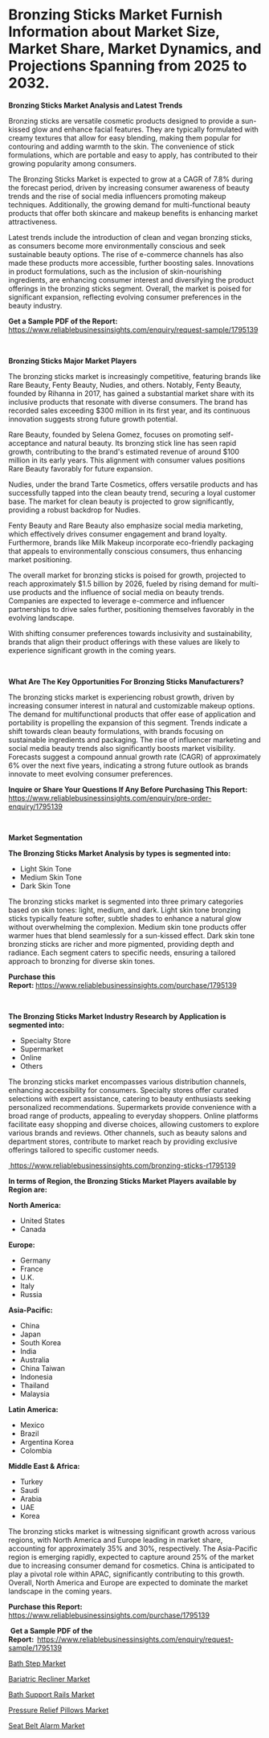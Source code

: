 <p><h1>Bronzing Sticks Market Furnish Information about Market Size, Market Share, Market Dynamics, and Projections Spanning from 2025 to 2032.</h1></p><p><strong>Bronzing Sticks Market Analysis and Latest Trends</strong></p>
<p><p>Bronzing sticks are versatile cosmetic products designed to provide a sun-kissed glow and enhance facial features. They are typically formulated with creamy textures that allow for easy blending, making them popular for contouring and adding warmth to the skin. The convenience of stick formulations, which are portable and easy to apply, has contributed to their growing popularity among consumers.</p><p>The Bronzing Sticks Market is expected to grow at a CAGR of 7.8% during the forecast period, driven by increasing consumer awareness of beauty trends and the rise of social media influencers promoting makeup techniques. Additionally, the growing demand for multi-functional beauty products that offer both skincare and makeup benefits is enhancing market attractiveness. </p><p>Latest trends include the introduction of clean and vegan bronzing sticks, as consumers become more environmentally conscious and seek sustainable beauty options. The rise of e-commerce channels has also made these products more accessible, further boosting sales. Innovations in product formulations, such as the inclusion of skin-nourishing ingredients, are enhancing consumer interest and diversifying the product offerings in the bronzing sticks segment. Overall, the market is poised for significant expansion, reflecting evolving consumer preferences in the beauty industry.</p></p>
<p><strong>Get a Sample PDF of the Report:&nbsp;</strong> <a href="https://www.reliablebusinessinsights.com/enquiry/request-sample/1795139?utm_campaign=115&utm_medium=2&utm_source=Github&utm_content=ia&utm_term=07022025&utm_id=bronzing-sticks">https://www.reliablebusinessinsights.com/enquiry/request-sample/1795139</a></p>
<p>&nbsp;</p>
<p><strong>Bronzing Sticks Major Market Players</strong></p>
<p><p>The bronzing sticks market is increasingly competitive, featuring brands like Rare Beauty, Fenty Beauty, Nudies, and others. Notably, Fenty Beauty, founded by Rihanna in 2017, has gained a substantial market share with its inclusive products that resonate with diverse consumers. The brand has recorded sales exceeding $300 million in its first year, and its continuous innovation suggests strong future growth potential.</p><p>Rare Beauty, founded by Selena Gomez, focuses on promoting self-acceptance and natural beauty. Its bronzing stick line has seen rapid growth, contributing to the brand's estimated revenue of around $100 million in its early years. This alignment with consumer values positions Rare Beauty favorably for future expansion.</p><p>Nudies, under the brand Tarte Cosmetics, offers versatile products and has successfully tapped into the clean beauty trend, securing a loyal customer base. The market for clean beauty is projected to grow significantly, providing a robust backdrop for Nudies.</p><p>Fenty Beauty and Rare Beauty also emphasize social media marketing, which effectively drives consumer engagement and brand loyalty. Furthermore, brands like Milk Makeup incorporate eco-friendly packaging that appeals to environmentally conscious consumers, thus enhancing market positioning.</p><p>The overall market for bronzing sticks is poised for growth, projected to reach approximately $1.5 billion by 2026, fueled by rising demand for multi-use products and the influence of social media on beauty trends. Companies are expected to leverage e-commerce and influencer partnerships to drive sales further, positioning themselves favorably in the evolving landscape. </p><p>With shifting consumer preferences towards inclusivity and sustainability, brands that align their product offerings with these values are likely to experience significant growth in the coming years.</p></p>
<p>&nbsp;</p>
<p><strong>What Are The Key Opportunities For Bronzing Sticks Manufacturers?</strong></p>
<p><p>The bronzing sticks market is experiencing robust growth, driven by increasing consumer interest in natural and customizable makeup options. The demand for multifunctional products that offer ease of application and portability is propelling the expansion of this segment. Trends indicate a shift towards clean beauty formulations, with brands focusing on sustainable ingredients and packaging. The rise of influencer marketing and social media beauty trends also significantly boosts market visibility. Forecasts suggest a compound annual growth rate (CAGR) of approximately 6% over the next five years, indicating a strong future outlook as brands innovate to meet evolving consumer preferences.</p></p>
<p><strong>Inquire or Share Your Questions If Any Before Purchasing This Report:</strong> <a href="https://www.reliablebusinessinsights.com/enquiry/pre-order-enquiry/1795139?utm_campaign=115&utm_medium=2&utm_source=Github&utm_content=ia&utm_term=07022025&utm_id=bronzing-sticks">https://www.reliablebusinessinsights.com/enquiry/pre-order-enquiry/1795139</a></p>
<p>&nbsp;</p>
<p><strong>Market Segmentation</strong></p>
<p><strong>The Bronzing Sticks Market Analysis by types is segmented into:</strong></p>
<p><ul><li>Light Skin Tone</li><li>Medium Skin Tone</li><li>Dark Skin Tone</li></ul></p>
<p><p>The bronzing sticks market is segmented into three primary categories based on skin tones: light, medium, and dark. Light skin tone bronzing sticks typically feature softer, subtle shades to enhance a natural glow without overwhelming the complexion. Medium skin tone products offer warmer hues that blend seamlessly for a sun-kissed effect. Dark skin tone bronzing sticks are richer and more pigmented, providing depth and radiance. Each segment caters to specific needs, ensuring a tailored approach to bronzing for diverse skin tones.</p></p>
<p><strong>Purchase this Report:&nbsp;</strong><a href="https://www.reliablebusinessinsights.com/purchase/1795139?utm_campaign=115&utm_medium=2&utm_source=Github&utm_content=ia&utm_term=07022025&utm_id=bronzing-sticks">https://www.reliablebusinessinsights.com/purchase/1795139</a></p>
<p>&nbsp;</p>
<p><strong>The Bronzing Sticks Market Industry Research by Application is segmented into:</strong></p>
<p><ul><li>Specialty Store</li><li>Supermarket</li><li>Online</li><li>Others</li></ul></p>
<p><p>The bronzing sticks market encompasses various distribution channels, enhancing accessibility for consumers. Specialty stores offer curated selections with expert assistance, catering to beauty enthusiasts seeking personalized recommendations. Supermarkets provide convenience with a broad range of products, appealing to everyday shoppers. Online platforms facilitate easy shopping and diverse choices, allowing customers to explore various brands and reviews. Other channels, such as beauty salons and department stores, contribute to market reach by providing exclusive offerings tailored to specific customer needs.</p></p>
<p><a href="https://www.reliablebusinessinsights.com/bronzing-sticks-r1795139?utm_campaign=115&utm_medium=2&utm_source=Github&utm_content=ia&utm_term=07022025&utm_id=bronzing-sticks">&nbsp;https://www.reliablebusinessinsights.com/bronzing-sticks-r1795139</a></p>
<p><strong>In terms of Region, the Bronzing Sticks Market Players available by Region are:</strong></p>
<p>
    <p> <strong> North America: </strong>
        <ul>
            <li>United States</li>
            <li>Canada</li>
        </ul>
        </p> 
    <p> <strong> Europe: </strong>
        <ul>
            <li>Germany</li>
            <li>France</li>
            <li>U.K.</li>
            <li>Italy</li>
            <li>Russia</li>
        </ul>
        </p> 
    <p> <strong> Asia-Pacific: </strong>
        <ul>
            <li>China</li>
            <li>Japan</li>
            <li>South Korea</li>
            <li>India</li>
            <li>Australia</li>
            <li>China Taiwan</li>
            <li>Indonesia</li>
            <li>Thailand</li>
            <li>Malaysia</li>
        </ul>
        </p> 
    <p> <strong> Latin America: </strong>
        <ul>
            <li>Mexico</li>
            <li>Brazil</li>
            <li>Argentina Korea</li>
            <li>Colombia</li>
        </ul>
        </p> 
    <p> <strong> Middle East & Africa: </strong>
        <ul>
            <li>Turkey</li>
            <li>Saudi</li>
            <li>Arabia</li>
            <li>UAE</li>
            <li>Korea</li>
        </ul>
    </p>
    </p>
<p><p>The bronzing sticks market is witnessing significant growth across various regions, with North America and Europe leading in market share, accounting for approximately 35% and 30%, respectively. The Asia-Pacific region is emerging rapidly, expected to capture around 25% of the market due to increasing consumer demand for cosmetics. China is anticipated to play a pivotal role within APAC, significantly contributing to this growth. Overall, North America and Europe are expected to dominate the market landscape in the coming years.</p></p>
<p><strong>Purchase this Report: </strong><a href="https://www.reliablebusinessinsights.com/purchase/1795139?utm_campaign=115&utm_medium=2&utm_source=Github&utm_content=ia&utm_term=07022025&utm_id=bronzing-sticks">https://www.reliablebusinessinsights.com/purchase/1795139</a></p>
<p>&nbsp;<strong>Get a Sample PDF of the Report:&nbsp;&nbsp;</strong><a href="https://www.reliablebusinessinsights.com/enquiry/request-sample/1795139?utm_campaign=115&utm_medium=2&utm_source=Github&utm_content=ia&utm_term=07022025&utm_id=bronzing-sticks">https://www.reliablebusinessinsights.com/enquiry/request-sample/1795139</a></p>
<p><strong></strong></p>
<p><p><a href="https://github.com/shopovdjondo/Market-Research-Report-List-1/blob/main/bath-step-market.md?utm_campaign=115&utm_medium=2&utm_source=Github&utm_content=ia&utm_term=07022025&utm_id=bronzing-sticks">Bath Step Market</a></p><p><a href="https://github.com/howdlecirone/Market-Research-Report-List-1/blob/main/bariatric-recliner-market.md?utm_campaign=115&utm_medium=2&utm_source=Github&utm_content=ia&utm_term=07022025&utm_id=bronzing-sticks">Bariatric Recliner Market</a></p><p><a href="https://github.com/saeiddaemo/Market-Research-Report-List-1/blob/main/bath-support-rails-market.md?utm_campaign=115&utm_medium=2&utm_source=Github&utm_content=ia&utm_term=07022025&utm_id=bronzing-sticks">Bath Support Rails Market</a></p><p><a href="https://github.com/salodipura00/Market-Research-Report-List-1/blob/main/pressure-relief-pillows-market.md?utm_campaign=115&utm_medium=2&utm_source=Github&utm_content=ia&utm_term=07022025&utm_id=bronzing-sticks">Pressure Relief Pillows Market</a></p><p><a href="https://github.com/supicweg/Market-Research-Report-List-1/blob/main/seat-belt-alarm-market.md?utm_campaign=115&utm_medium=2&utm_source=Github&utm_content=ia&utm_term=07022025&utm_id=bronzing-sticks">Seat Belt Alarm Market</a></p></p>